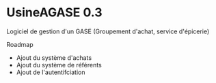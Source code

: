 UsineAGASE 0.3
==========

Logiciel de gestion d'un GASE (Groupement d'achat, service d'épicerie)

Roadmap
- Ajout du système d'achats
- Ajout du système de référents
- Ajout de l'autentifciation
